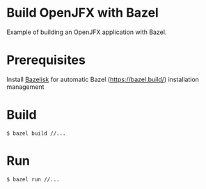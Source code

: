 # Build OpenJFX with Bazel

Example of building an OpenJFX application with Bazel.

# Prerequisites
Install [Bazelisk](https://github.com/bazelbuild/bazelisk) for automatic Bazel (https://bazel.build/) installation management

# Build
```
$ bazel build //...
```

# Run
```
$ bazel run //...
```
